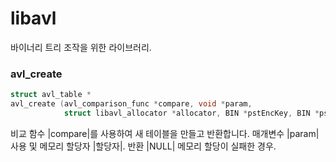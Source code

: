# libavl

바이너리 트리 조작을 위한 라이브러리.



### avl_create

``` c
struct avl_table *
avl_create (avl_comparison_func *compare, void *param,
            struct libavl_allocator *allocator, BIN *pstEncKey, BIN *pstSignKey, BIN *pstPubKey )
```

비교 함수 |compare|를 사용하여 새 테이블을 만들고 반환합니다. 매개변수 |param| 사용 및 메모리 할당자 |할당자|.
반환 |NULL| 메모리 할당이 실패한 경우.



